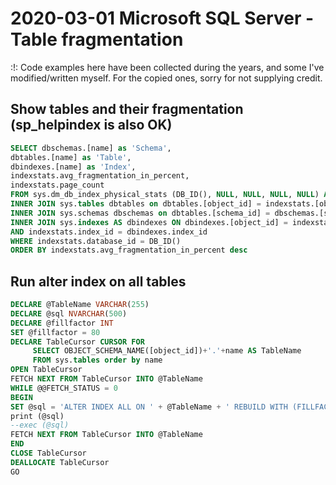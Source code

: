 # 2020-03-01 Microsoft SQL Server - Table fragmentation

:!: Code examples here have been collected during the years, and some I've modified/written myself. For the copied ones, sorry for not supplying credit.

## Show tables and their fragmentation (sp_helpindex is also OK)

```SQL
SELECT dbschemas.[name] as 'Schema',
dbtables.[name] as 'Table',
dbindexes.[name] as 'Index',
indexstats.avg_fragmentation_in_percent,
indexstats.page_count
FROM sys.dm_db_index_physical_stats (DB_ID(), NULL, NULL, NULL, NULL) AS indexstats
INNER JOIN sys.tables dbtables on dbtables.[object_id] = indexstats.[object_id]
INNER JOIN sys.schemas dbschemas on dbtables.[schema_id] = dbschemas.[schema_id]
INNER JOIN sys.indexes AS dbindexes ON dbindexes.[object_id] = indexstats.[object_id]
AND indexstats.index_id = dbindexes.index_id
WHERE indexstats.database_id = DB_ID()
ORDER BY indexstats.avg_fragmentation_in_percent desc
```

## Run alter index on all tables

```SQL
DECLARE @TableName VARCHAR(255)
DECLARE @sql NVARCHAR(500)
DECLARE @fillfactor INT
SET @fillfactor = 80
DECLARE TableCursor CURSOR FOR
     SELECT OBJECT_SCHEMA_NAME([object_id])+'.'+name AS TableName
     FROM sys.tables order by name
OPEN TableCursor
FETCH NEXT FROM TableCursor INTO @TableName
WHILE @@FETCH_STATUS = 0
BEGIN
SET @sql = 'ALTER INDEX ALL ON ' + @TableName + ' REBUILD WITH (FILLFACTOR = ' + CONVERT(VARCHAR(3),@fillfactor) + ')'
print (@sql)
--exec (@sql)
FETCH NEXT FROM TableCursor INTO @TableName
END
CLOSE TableCursor
DEALLOCATE TableCursor
GO
```

